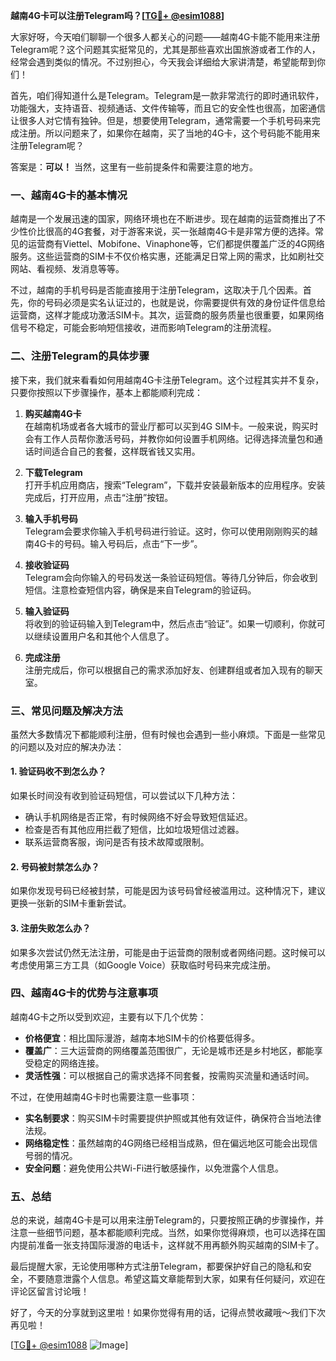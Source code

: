 **越南4G卡可以注册Telegram吗？[[TG💪+ @esim1088](https://t.me/s/esim1088)]**

大家好呀，今天咱们聊聊一个很多人都关心的问题——越南4G卡能不能用来注册Telegram呢？这个问题其实挺常见的，尤其是那些喜欢出国旅游或者工作的人，经常会遇到类似的情况。不过别担心，今天我会详细给大家讲清楚，希望能帮到你们！

首先，咱们得知道什么是Telegram。Telegram是一款非常流行的即时通讯软件，功能强大，支持语音、视频通话、文件传输等，而且它的安全性也很高，加密通信让很多人对它情有独钟。但是，想要使用Telegram，通常需要一个手机号码来完成注册。所以问题来了，如果你在越南，买了当地的4G卡，这个号码能不能用来注册Telegram呢？

答案是：**可以！** 当然，这里有一些前提条件和需要注意的地方。

### 一、越南4G卡的基本情况

越南是一个发展迅速的国家，网络环境也在不断进步。现在越南的运营商推出了不少性价比很高的4G套餐，对于游客来说，买一张越南4G卡是非常方便的选择。常见的运营商有Viettel、Mobifone、Vinaphone等，它们都提供覆盖广泛的4G网络服务。这些运营商的SIM卡不仅价格实惠，还能满足日常上网的需求，比如刷社交网站、看视频、发消息等等。

不过，越南的手机号码是否能直接用于注册Telegram，这取决于几个因素。首先，你的号码必须是实名认证过的，也就是说，你需要提供有效的身份证件信息给运营商，这样才能成功激活SIM卡。其次，运营商的服务质量也很重要，如果网络信号不稳定，可能会影响短信接收，进而影响Telegram的注册流程。

### 二、注册Telegram的具体步骤

接下来，我们就来看看如何用越南4G卡注册Telegram。这个过程其实并不复杂，只要你按照以下步骤操作，基本上都能顺利完成：

1. **购买越南4G卡**  
   在越南机场或者各大城市的营业厅都可以买到4G SIM卡。一般来说，购买时会有工作人员帮你激活号码，并教你如何设置手机网络。记得选择流量包和通话时间适合自己的套餐，这样既省钱又实用。

2. **下载Telegram**  
   打开手机应用商店，搜索“Telegram”，下载并安装最新版本的应用程序。安装完成后，打开应用，点击“注册”按钮。

3. **输入手机号码**  
   Telegram会要求你输入手机号码进行验证。这时，你可以使用刚刚购买的越南4G卡的号码。输入号码后，点击“下一步”。

4. **接收验证码**  
   Telegram会向你输入的号码发送一条验证码短信。等待几分钟后，你会收到短信。注意检查短信内容，确保是来自Telegram的验证码。

5. **输入验证码**  
   将收到的验证码输入到Telegram中，然后点击“验证”。如果一切顺利，你就可以继续设置用户名和其他个人信息了。

6. **完成注册**  
   注册完成后，你可以根据自己的需求添加好友、创建群组或者加入现有的聊天室。

### 三、常见问题及解决方法

虽然大多数情况下都能顺利注册，但有时候也会遇到一些小麻烦。下面是一些常见的问题以及对应的解决办法：

#### 1. 验证码收不到怎么办？
如果长时间没有收到验证码短信，可以尝试以下几种方法：
- 确认手机网络是否正常，有时候网络不好会导致短信延迟。
- 检查是否有其他应用拦截了短信，比如垃圾短信过滤器。
- 联系运营商客服，询问是否有技术故障或限制。

#### 2. 号码被封禁怎么办？
如果你发现号码已经被封禁，可能是因为该号码曾经被滥用过。这种情况下，建议更换一张新的SIM卡重新尝试。

#### 3. 注册失败怎么办？
如果多次尝试仍然无法注册，可能是由于运营商的限制或者网络问题。这时候可以考虑使用第三方工具（如Google Voice）获取临时号码来完成注册。

### 四、越南4G卡的优势与注意事项

越南4G卡之所以受到欢迎，主要有以下几个优势：
- **价格便宜**：相比国际漫游，越南本地SIM卡的价格要低得多。
- **覆盖广**：三大运营商的网络覆盖范围很广，无论是城市还是乡村地区，都能享受稳定的网络连接。
- **灵活性强**：可以根据自己的需求选择不同套餐，按需购买流量和通话时间。

不过，在使用越南4G卡时也需要注意一些事项：
- **实名制要求**：购买SIM卡时需要提供护照或其他有效证件，确保符合当地法律法规。
- **网络稳定性**：虽然越南的4G网络已经相当成熟，但在偏远地区可能会出现信号弱的情况。
- **安全问题**：避免使用公共Wi-Fi进行敏感操作，以免泄露个人信息。

### 五、总结

总的来说，越南4G卡是可以用来注册Telegram的，只要按照正确的步骤操作，并注意一些细节问题，基本都能顺利完成。当然，如果你觉得麻烦，也可以选择在国内提前准备一张支持国际漫游的电话卡，这样就不用再额外购买越南的SIM卡了。

最后提醒大家，无论使用哪种方式注册Telegram，都要保护好自己的隐私和安全，不要随意泄露个人信息。希望这篇文章能帮到大家，如果有任何疑问，欢迎在评论区留言讨论哦！

好了，今天的分享就到这里啦！如果你觉得有用的话，记得点赞收藏哦～我们下次再见啦！

[[TG💪+ @esim1088](https://t.me/s/esim1088) ![Image](https://i.postimg.cc/4NQfJmqS/Snipaste-2025-05-13-00-14-12.png)]